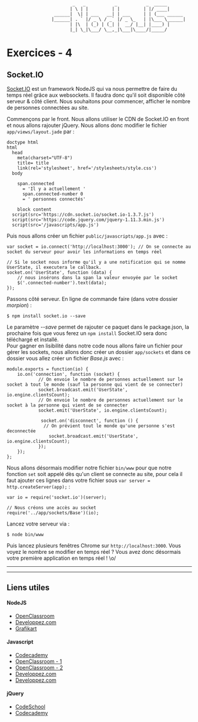 				             _   _           _           _  _____       
				            | \ | |         | |         | |/ ____|      
				      ______|  \| | ___   __| | ___     | | (___ ______ 
				     |______| . ` |/ _ \ / _` |/ _ \_   | |\___ \______|
				            | |\  | (_) | (_| |  __/ |__| |____) |      
				            |_| \_|\___/ \__,_|\___|\____/|_____/       
                                                    
                                                    
                                                    
# Exercices - 4

## Socket.IO

[Socket.IO](http://socket.io/) est un framework NodeJS qui va nous permettre de faire du temps réel grâce aux websockets. Il faudra donc qu'il soit disponible côté serveur & côté client. Nous souhaitons pour commencer, afficher le nombre de personnes connectées au site.


Commençons par le front. Nous allons utiliser le CDN de Socket.IO en front et nous allons rajouter jQuery. Nous allons donc modifier le fichier `app/views/layout.jade` par : 

```
doctype html
html
  head
    meta(charset="UTF-8")
    title= title
    link(rel='stylesheet', href='/stylesheets/style.css')
  body
    
    span.connected
      = 'Il y a actuellement '
      span.connected-number 0
      = ' personnes connectés'

    block content
  script(src='https://cdn.socket.io/socket.io-1.3.7.js')
  script(src='https://code.jquery.com/jquery-1.11.3.min.js')
  script(src='/javascripts/app.js')
```

Puis nous allons créer un fichier `public/javascripts/app.js` avec : 

```
var socket = io.connect('http://localhost:3000'); // On se connecte au socket du serveur pour avoir les informations en temps réel

// Si le socket nous informe qu'il y a une notification qui se nomme UserState, il executera le callback. 
socket.on('UserState', function (data) {
	// nous insérons dans la span la valeur envoyée par le socket
    $('.connected-number').text(data);
});
```

Passons côté serveur. En ligne de commande faire (dans votre dossier _morpion_) : 

```
$ npm install socket.io --save
```
Le paramètre _--save_ permet de rajouter ce paquet dans le package.json, la prochaine fois que vous ferez un `npm install` Socket.IO sera donc téléchargé et installé.  
Pour gagner en lisibilité dans notre code nous allons faire un fichier pour gérer les sockets, nous allons donc créer un dossier `app/sockets` et dans ce dossier vous allez créer un fichier _Base.js_ avec : 

```
module.exports = function(io) {
    io.on('connection', function (socket) {
            // On envoie le nombre de personnes actuellement sur le socket à tout le monde (sauf la personne qui vient de se connecter)
            socket.broadcast.emit('UserState', io.engine.clientsCount);
            // On envoie le nombre de personnes actuellement sur le socket à la personne qui vient de se connecter
            socket.emit('UserState', io.engine.clientsCount);

             socket.on('disconnect', function () {
              // On prévient tout le monde qu'une personne s'est deconnectée 
                socket.broadcast.emit('UserState', io.engine.clientsCount);
            });
    });
}; 
```

Nous allons désormais modifier notre fichier `bin/www` pour que notre fonction `set` soit appelé dès qu'un client se connecte au site, pour cela il faut ajouter ces lignes dans votre fichier sous `var server = http.createServer(app);` :

```
var io = require('socket.io')(server);

// Nous créons une accès au socket
require('../app/sockets/Base')(io); 
``` 

Lancez votre serveur via : 

```
$ node bin/www
```

Puis lancez plusieurs fenêtres Chrome sur `http://localhost:3000`. Vous voyez le nombre se modifier en temps réel ? Vous avez donc désormais votre première application en temps réel ! \o/ 

<!-- En arrivant ici votre code devrait ressembler à ça : [github](https://github.com/NideXTC/CoursYNov/tree/d9e67368ea57896298808a502ede5f7857e5ee70/NodeJS/morpion) -->

__________
__________

## Liens utiles 

#### NodeJS

* [OpenClassroom](https://openclassrooms.com/courses/des-applications-ultra-rapides-avec-node-js)
* [Developpez.com](http://nodejs.developpez.com/tutoriels/javascript/node-js-livre-debutant/)
* [Grafikart](http://www.grafikart.fr/tutoriels/nodejs/nodejs-socketio-tchat-366)

#### Javascript

* [Codecademy](https://www.codecademy.com/tracks/javascript)
* [OpenClassroom - 1](https://openclassrooms.com/courses/tout-sur-le-javascript)
* [OpenClassroom - 2](https://openclassrooms.com/courses/dynamisez-vos-sites-web-avec-javascript)
* [Developpez.com](http://javascript.developpez.com/cours/)
* [Developpez.com](http://javascript.developpez.com/cours/)

#### jQuery

* [CodeSchool](https://www.codeschool.com/courses/try-jquery)
* [Codecademy](https://www.codecademy.com/tracks/jquery)
